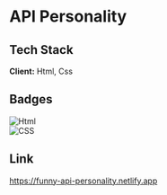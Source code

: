 
# API Personality




## Tech Stack

**Client:**  Html, Css



## Badges

![Html](https://img.shields.io/badge/Html-5-blue)  
![CSS](https://img.shields.io/badge/CSS-3-blue)  





## Link 

https://funny-api-personality.netlify.app


